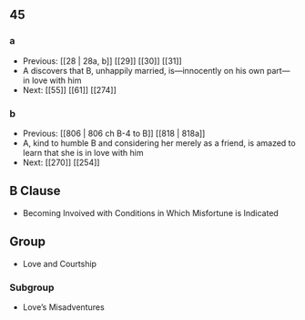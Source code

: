 ## 45
### a
- Previous: [[28 | 28a, b]] [[29]] [[30]] [[31]] 
- A discovers that B, unhappily married, is—innocently on his own part—in love with him
- Next: [[55]] [[61]] [[274]] 

### b
- Previous: [[806 | 806 ch B-4 to B]] [[818 | 818a]] 
- A, kind to humble B and considering her merely as a friend, is amazed to learn that she is in love with him
- Next: [[270]] [[254]] 

## B Clause
- Becoming Invoived with Conditions in Which Misfortune is Indicated

## Group
- Love and Courtship

### Subgroup
- Love’s Misadventures

